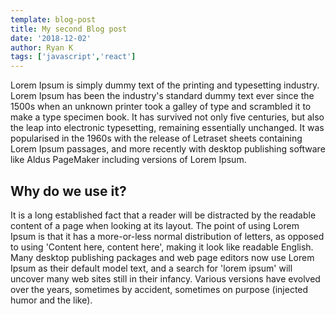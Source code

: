 ```yaml
---
template: blog-post
title: My second Blog post
date: '2018-12-02'
author: Ryan K
tags: ['javascript','react']
---
```


Lorem Ipsum is simply dummy text of the printing and typesetting industry.
Lorem Ipsum has been the industry's standard dummy text ever since the 1500s when an unknown printer took a galley of type and scrambled it to make a type
specimen book. It has survived not only five centuries, but also the leap into
electronic typesetting, remaining essentially unchanged. It was popularised in
the 1960s with the release of Letraset sheets containing Lorem Ipsum passages,
and more recently with desktop publishing software like Aldus PageMaker
including versions of Lorem Ipsum.

## Why do we use it?

It is a long established fact that a reader will be distracted by the
readable content of a page when looking at its layout. The point of using
Lorem Ipsum is that it has a more-or-less normal distribution of letters,
as opposed to using 'Content here, content here', making it look like readable
English. Many desktop publishing packages and web page editors now use Lorem Ipsum
as their default model text, and a search for 'lorem ipsum' will uncover many web
sites still in their infancy. Various versions have evolved over the years, sometimes
by accident, sometimes on purpose (injected humor and the like).